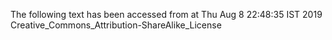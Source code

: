 The following text has been accessed from at Thu Aug 8 22:48:35 IST 2019
Creative_Commons_Attribution-ShareAlike_License
